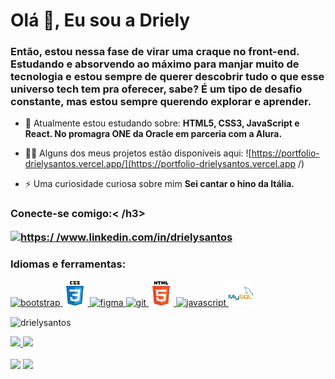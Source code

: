 <h1>Olá 👋, Eu sou a Driely</h1>
<h3>Então, estou nessa fase de virar uma craque no front-end. Estudando e absorvendo ao máximo para manjar muito de tecnologia e estou sempre de querer descobrir tudo o que esse universo tech tem pra oferecer, sabe? É um tipo de desafio constante, mas estou sempre querendo explorar e aprender.</h3>

- 🌱 Atualmente estou estudando sobre: **HTML5, CSS3, JavaScript e React. No promagra ONE da Oracle em parceria com a Alura.**

- 👨‍💻 Alguns dos meus projetos estão disponíveis aqui: ![https://portfolio-drielysantos.vercel.app/](https://portfolio-drielysantos.vercel.app /)

- ⚡ Uma curiosidade curiosa sobre mim **Sei cantar o hino da Itália.**

<h3 align="left">Conecte-se comigo:< /h3>
<p align="left">
<a href="https://linkedin.com/in/https://www.linkedin.com/in/drielysantos" target="blank"><img align= "center" src="https://raw.githubusercontent.com/rahuldkjain/github-profile-readme-generator/master/src/images/icons/Social/linked-in-alt.svg" alt="https:/ /www.linkedin.com/in/drielysantos" height="30" width="40" /></a>
</p>

<h3 align="left">Idiomas e ferramentas:</h3>

<p align="left"> <a href="https://getbootstrap.com" target="_blank" rel="noreferrer"> <img src="https://raw.githubusercontent.com/devicons/devicon /master/icons/bootstrap/bootstrap-plain-wordmark.svg" alt="bootstrap" width="40" height="40"/> </a> <a href="https://www.w3schools.com /css/" target="_blank" rel="noreferrer"> <img src="https://raw.githubusercontent.com/devicons/devicon/master/icons/css3/css3-original-wordmark.svg" alt= "css3" width="40" height="40"/> </a> <a href="https://www.figma.com/" target="_blank" rel="noreferrer"> <img src= "https://www.vectorlogo.zone/logos/figma/figma-icon.svg" alt="figma" width="40" height="40"/> </a> <a href="https:/ /git-scm.com/" target="_blank" rel="noreferrer"> <img src="https://www.vectorlogo.zone/logos/git-scm/git-scm-icon.svg" alt= "git" width="40" height="40"/> </a> <a href="https://www.w3.org/html/" target="_blank" rel="noreferrer"> <img src="https://raw.githubusercontent.com/devicons/devicon/master/icons/html5/html5-original-wordmark.svg" alt="html5" width="40" height="40"/> </ a> <a href="https://developer.mozilla.org/en-US/docs/Web/JavaScript" target="_blank" rel="noreferrer"> <img src="https://raw.githubusercontent .com/devicons/devicon/master/icons/javascript/javascript-original.svg" alt="javascript" width="40" height="40"/> </a> <a href="https://www .mysql.com/" target="_blank" rel="noreferrer"> <img src="https://raw.githubusercontent.com/devicons/devicon/master/icons/mysql/mysql-original-wordmark.svg" alt="mysql" width="40" height="40"/> </a> </p>

<p><img align="center" src="https://github-readme-stats.vercel. app/api/top-langs?username=drielysantos&show_icons=true&locale=en&layout=compact" alt="drielysantos" /></p>

 <div>
   <a href="https://github.com/DrielySantos">
   <img height="180em" src="https://github-readme-stats.vercel.app/api?username=DrielySantos&show_icons=true&theme=tokyonight&include_all_commits=true&count_private=true"/>
   <img height="180em" src="https://github-readme-stats.vercel.app/api/top-langs/?username=DrielySantos&layout=compact&langs_count=6&theme=tokyonight"/>

</div>
<!-- <div style="display: inline_block"><br>
  <img align="center" alt="Js" height="30" width="40" src="https://raw.githubusercontent.com/devicons/devicon/master/icons/javascript/javascript-plain.svg">
  <img align="center" alt="HTML" height="30" width="40" src="https://raw.githubusercontent.com/devicons/devicon/master/icons/html5/html5-original.svg">
  <img align="center" alt="CSS" height="30" width="40" src="https://raw.githubusercontent.com/devicons/devicon/master/icons/css3/css3-original.svg">
</div> -->
 
 <br>
 
  
 
<div> 
  <a href="https://www.linkedin.com/in/driely-santos-a03770246/" target="_blank"><img src="https://img.shields.io/badge/-LinkedIn-%230077B5?style=for-the-badge&logo=linkedin&logoColor=white" target="_blank"></a> 
  <a href = "mailto:santosdriely98@gmail.com"><img src="https://img.shields.io/badge/-Gmail-%23333?style=for-the-badge&logo=gmail&logoColor=white" target="_blank"></a>
</div>

